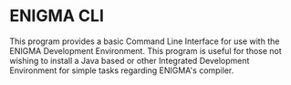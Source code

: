 # ENIGMA CLI

This program provides a basic Command Line Interface for use with the ENIGMA Development Environment. This program is useful for those not wishing to install a Java based or other Integrated Development Environment for simple tasks regarding ENIGMA's compiler.
